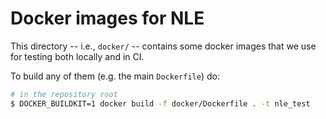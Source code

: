 # Docker images for NLE

This directory -- i.e., `docker/` -- contains some docker images that we use for
testing both locally and in CI.

To build any of them (e.g. the main `Dockerfile`) do:

```bash
# in the repository root
$ DOCKER_BUILDKIT=1 docker build -f docker/Dockerfile . -t nle_test
```
